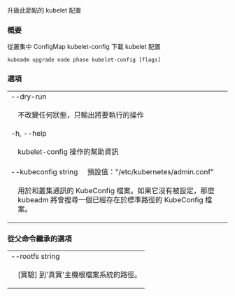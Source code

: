 <!--
Upgrade the kubelet configuration for this node
-->
升級此節點的 kubelet 配置

<!-- ### Synopsis -->

### 概要

<!--
Download the kubelet configuration from the kubelet-config ConfigMap stored in the cluster
-->

從叢集中 ConfigMap kubelet-config 下載 kubelet 配置

```
kubeadm upgrade node phase kubelet-config [flags]
```

<!--
### Options
-->

### 選項

   <table style="width: 100%; table-layout: fixed;">
<colgroup>
<col span="1" style="width: 10px;" />
<col span="1" />
</colgroup>
<tbody>

<tr>
<td colspan="2">--dry-run</td>
</tr>
<tr>
<td></td><td style="line-height: 130%; word-wrap: break-word;">
<!--
Do not change any state, just output the actions that would be performed.
-->
<p>
不改變任何狀態，只輸出將要執行的操作
</p>
</td>
</tr>

<tr>
<td colspan="2">-h, --help</td>
</tr>
<tr>
<td></td><td style="line-height: 130%; word-wrap: break-word;">
<!--
help for kubelet-config
-->
<p>
kubelet-config 操作的幫助資訊
</p>
</td>
</tr>

<tr>
<td colspan="2">
<!--
--kubeconfig string&nbsp;&nbsp;&nbsp;&nbsp;&nbsp;Default: "/etc/kubernetes/admin.conf"
-->
--kubeconfig string&nbsp;&nbsp;&nbsp;&nbsp;&nbsp;預設值："/etc/kubernetes/admin.conf"
</td>
</tr>
<tr>
<td></td><td style="line-height: 130%; word-wrap: break-word;">
<!--
The kubeconfig file to use when talking to the cluster. If the flag is not set, a set of standard locations can be searched for an existing kubeconfig file.
-->
<p>
用於和叢集通訊的 KubeConfig 檔案。如果它沒有被設定，那麼 kubeadm 將會搜尋一個已經存在於標準路徑的 KubeConfig 檔案。
</p>
</td>
</tr>

</tbody>
</table>


### 從父命令繼承的選項

<!--
### Options inherited from parent commands
-->

   <table style="width: 100%; table-layout: fixed;">
<colgroup>
<col span="1" style="width: 10px;" />
<col span="1" />
</colgroup>
<tbody>

<tr>
<td colspan="2">--rootfs string</td>
</tr>
<tr>
<td></td><td style="line-height: 130%; word-wrap: break-word;">
<!--
[EXPERIMENTAL] The path to the 'real' host root filesystem.
-->
<p>
[實驗] 到'真實'主機根檔案系統的路徑。
</p>
</td>
</tr>

</tbody>
</table>

